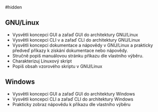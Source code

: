 #hidden 
## GNU/Linux
- Vysvětli koncepci GUI a zařaď GUI do architektury GNU/Linux
- Vysvětli koncepci CLI v a zařaď CLI do architektury GNU/Linux
- Vysvětli koncepci dokumentace a nápovědy v GNU/Linux a prakticky předveď příkazy k získání dokumentace nebo nápovědy.
- Stručně popiš manuálovou stránku příkazu dle vlastního výběru.
- Charakterizuj Linuxový skript
- Popiš obsah vzorového skriptu v GNU/Linux
## Windows
- Vysvětli koncepci GUI a zařaď GUI do architektury Windows
- Vysvětli koncepci CLI a zařaď CLI do architektury Windows
- Prakticky zobraz nápovědu k příkazu dle vlastního výběru